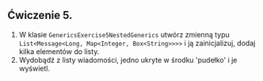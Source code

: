 ## Ćwiczenie 5.
1. W klasie `GenericsExercise5NestedGenerics` utwórz zmienną typu
   `List<Message<Long, Map<Integer, Box<String>>>>` i ją zainicjalizuj, dodaj kilka elementów do listy.
2. Wydobądź z listy wiadomości, jedno ukryte w środku 'pudełko' i je wyświetl.


